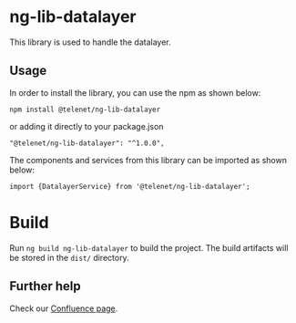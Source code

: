 # ng-lib-datalayer

This library is used to handle the datalayer.

## Usage

In order to install the library, you can use the npm as shown below:

`npm install @telenet/ng-lib-datalayer`

or adding it directly to your package.json

`"@telenet/ng-lib-datalayer": "^1.0.0",`

The components and services from this library can be imported as shown below:

`import {DatalayerService} from '@telenet/ng-lib-datalayer';`

# Build

Run `ng build ng-lib-datalayer` to build the project. The build artifacts will be stored in the `dist/` directory.

## Further help

Check our [Confluence page](https://confluence.rel.apps.telenet.be/x/siJfEw).
